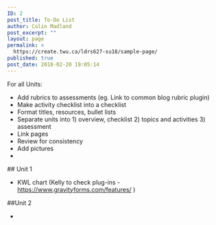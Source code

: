 ```yaml
---
ID: 2
post_title: To-Do List
author: Colin Madland
post_excerpt: ""
layout: page
permalink: >
  https://create.twu.ca/ldrs627-su18/sample-page/
published: true
post_date: 2018-02-20 19:05:14
---
```

For all Units:
<ul>
 	<li>Add rubrics to assessments (eg. Link to common blog rubric plugin)</li>
 	<li>Make activity checklist into a checklist</li>
 	<li>Format titles, resources, bullet lists</li>
 	<li>Separate units into 1) overview, checklist 2) topics and activities 3) assessment</li>
 	<li>Link pages</li>
 	<li>Review for consistency</li>
 	<li>Add pictures</li>
 	<li></li>
</ul>
## Unit 1

* KWL chart (Kelly to check plug-ins -https://www.gravityforms.com/features/ )

##Unit 2
<ul>
 	<li></li>
</ul>